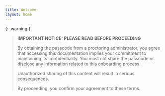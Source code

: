 ```yaml
---
title: Welcome
layout: home
---
```


{: .warning }
> **IMPORTANT NOTICE: PLEASE READ BEFORE PROCEEDING**
> 
> By obtaining the passcode from a proctoring administrator, you agree that accessing this documentation implies your commitment to maintaining its confidentiality. You must not share the passcode or disclose any information related to this onboarding process.
> 
> Unauthorized sharing of this content will result in serious consequences.
> 
> By proceeding, you confirm your agreement to these terms.

